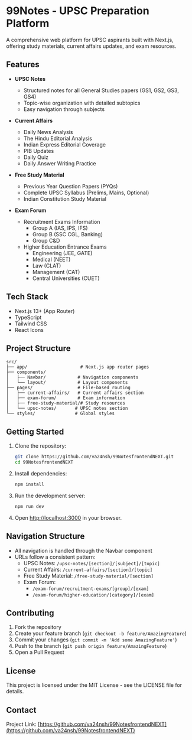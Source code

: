 # 99Notes - UPSC Preparation Platform

A comprehensive web platform for UPSC aspirants built with Next.js, offering study materials, current affairs updates, and exam resources.

## Features

- **UPSC Notes**
  - Structured notes for all General Studies papers (GS1, GS2, GS3, GS4)
  - Topic-wise organization with detailed subtopics
  - Easy navigation through subjects

- **Current Affairs**
  - Daily News Analysis
  - The Hindu Editorial Analysis
  - Indian Express Editorial Coverage
  - PIB Updates
  - Daily Quiz
  - Daily Answer Writing Practice

- **Free Study Material**
  - Previous Year Question Papers (PYQs)
  - Complete UPSC Syllabus (Prelims, Mains, Optional)
  - Indian Constitution Study Material

- **Exam Forum**
  - Recruitment Exams Information
    - Group A (IAS, IPS, IFS)
    - Group B (SSC CGL, Banking)
    - Group C&D
  - Higher Education Entrance Exams
    - Engineering (JEE, GATE)
    - Medical (NEET)
    - Law (CLAT)
    - Management (CAT)
    - Central Universities (CUET)

## Tech Stack

- Next.js 13+ (App Router)
- TypeScript
- Tailwind CSS
- React Icons

## Project Structure

```
src/
├── app/                    # Next.js app router pages
├── components/            
│   ├── Navbar/            # Navigation components
│   └── layout/            # Layout components
├── pages/                 # File-based routing
│   ├── current-affairs/   # Current affairs section
│   ├── exam-forum/        # Exam information
│   ├── free-study-material/# Study resources
│   └── upsc-notes/       # UPSC notes section
└── styles/               # Global styles
```

## Getting Started

1. Clone the repository:
   ```bash
   git clone https://github.com/va24nsh/99NotesfrontendNEXT.git
   cd 99NotesfrontendNEXT
   ```

2. Install dependencies:
   ```bash
   npm install
   ```

3. Run the development server:
   ```bash
   npm run dev
   ```

4. Open [http://localhost:3000](http://localhost:3000) in your browser.

## Navigation Structure

- All navigation is handled through the Navbar component
- URLs follow a consistent pattern:
  - UPSC Notes: `/upsc-notes/[section]/[subject]/[topic]`
  - Current Affairs: `/current-affairs/[section]/[topic]`
  - Free Study Material: `/free-study-material/[section]`
  - Exam Forum: 
    - `/exam-forum/recruitment-exams/[group]/[exam]`
    - `/exam-forum/higher-education/[category]/[exam]`

## Contributing

1. Fork the repository
2. Create your feature branch (`git checkout -b feature/AmazingFeature`)
3. Commit your changes (`git commit -m 'Add some AmazingFeature'`)
4. Push to the branch (`git push origin feature/AmazingFeature`)
5. Open a Pull Request

## License

This project is licensed under the MIT License - see the LICENSE file for details.

## Contact

Project Link: [https://github.com/va24nsh/99NotesfrontendNEXT](https://github.com/va24nsh/99NotesfrontendNEXT)
